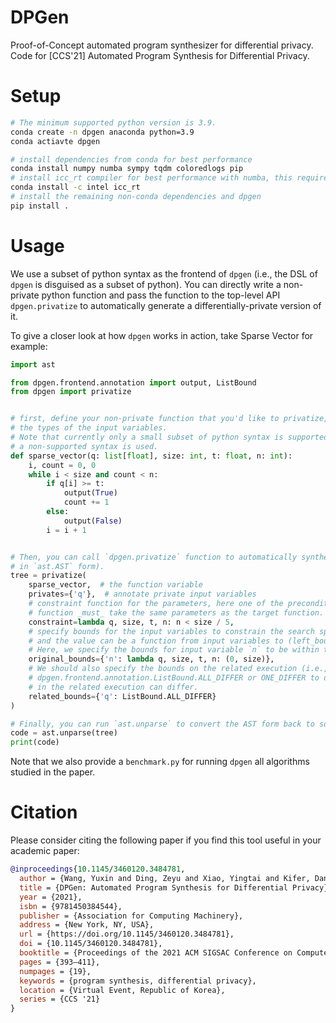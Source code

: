 # DPGen

Proof-of-Concept automated program synthesizer for differential privacy. Code for [CCS'21] Automated Program Synthesis
for Differential Privacy.

# Setup

```bash
# The minimum supported python version is 3.9.
conda create -n dpgen anaconda python=3.9
conda actiavte dpgen

# install dependencies from conda for best performance
conda install numpy numba sympy tqdm coloredlogs pip
# install icc_rt compiler for best performance with numba, this requires using intel's channel
conda install -c intel icc_rt
# install the remaining non-conda dependencies and dpgen 
pip install .
```

# Usage

We use a subset of python syntax as the frontend of `dpgen` (i.e., the DSL of `dpgen` is disguised as a subset of
python). You can directly write a non-private python function and pass the function to the top-level API
`dpgen.privatize` to automatically generate a differentially-private version of it.

To give a closer look at how `dpgen` works in action, take Sparse Vector for example:

```python
import ast

from dpgen.frontend.annotation import output, ListBound
from dpgen import privatize


# first, define your non-private function that you'd like to privatize, remember to use type hints to properly annotate
# the types of the input variables.
# Note that currently only a small subset of python syntax is supported, the frontend compiler will raise exceptions if 
# a non-supported syntax is used.
def sparse_vector(q: list[float], size: int, t: float, n: int):
    i, count = 0, 0
    while i < size and count < n:
        if q[i] >= t:
            output(True)
            count += 1
        else:
            output(False)
        i = i + 1


# Then, you can call `dpgen.privatize` function to automatically synthesize a differentially-private mechanism (
# in `ast.AST` form).
tree = privatize(
    sparse_vector,  # the function variable
    privates={'q'},  # annotate private input variables
    # constraint function for the parameters, here one of the precondition is `n < size / 5`. Note that the constraint
    # function _must_ take the same parameters as the target function.
    constraint=lambda q, size, t, n: n < size / 5,
    # specify bounds for the input variables to constrain the search space, the key must be the name of an input variable
    # and the value can be a function from input variables to (left_bound, right_bound) or simply a (left_bound, right_bound).
    # Here, we specify the bounds for input variable `n` to be within the range of (0, size). 
    original_bounds={'n': lambda q, size, t, n: (0, size)},
    # We should also specify the bounds on the related execution (i.e., the hat variables). For convenience, you can use
    # dpgen.frontend.annotation.ListBound.ALL_DIFFER or ONE_DIFFER to determine all or only one element(s) in the list 
    # in the related execution can differ.
    related_bounds={'q': ListBound.ALL_DIFFER}
)

# Finally, you can run `ast.unparse` to convert the AST form back to source code.
code = ast.unparse(tree)
print(code)
```

Note that we also provide a `benchmark.py` for running `dpgen` all algorithms studied in the paper.

# Citation

Please consider citing the following paper if you find this tool useful in your academic paper:

```bibtex
@inproceedings{10.1145/3460120.3484781,
  author = {Wang, Yuxin and Ding, Zeyu and Xiao, Yingtai and Kifer, Daniel and Zhang, Danfeng},
  title = {DPGen: Automated Program Synthesis for Differential Privacy},
  year = {2021},
  isbn = {9781450384544},
  publisher = {Association for Computing Machinery},
  address = {New York, NY, USA},
  url = {https://doi.org/10.1145/3460120.3484781},
  doi = {10.1145/3460120.3484781},
  booktitle = {Proceedings of the 2021 ACM SIGSAC Conference on Computer and Communications Security},
  pages = {393–411},
  numpages = {19},
  keywords = {program synthesis, differential privacy},
  location = {Virtual Event, Republic of Korea},
  series = {CCS '21}
}
```

